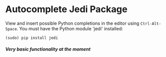 # Autocomplete Jedi Package

View and insert possible Python completions in the editor using `Ctrl-Alt-Space`.
You must have the Python module 'jedi' installed:

    (sudo) pip install jedi

#### *Very basic functionality at the moment*
